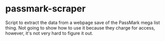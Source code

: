 # passmark-scraper
Script to extract the data from a webpage save of the PassMark mega list thing.
Not going to show how to use it because they charge for access, however, it's not very hard to figure it out.
